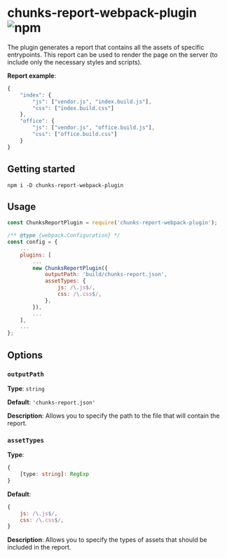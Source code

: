 # chunks-report-webpack-plugin ![npm](https://img.shields.io/npm/v/chunks-report-webpack-plugin?style=plastic)

The plugin generates a report that contains all the assets of specific entrypoints.
This report can be used to render the page on the server 
(to include only the necessary styles and scripts).

**Report example**:

```js
{
    "index": {
        "js": ["vendor.js", "index.build.js"],
        "css": ["index.build.css"]
    },
    "office": {
        "js": ["vendor.js", "office.build.js"],
        "css": ["office.build.css"]
    }
}
```

## Getting started

```console
npm i -D chunks-report-webpack-plugin
```

## Usage

```js
const ChunksReportPlugin = require('chunks-report-webpack-plugin');

/** @type {webpack.Configuration} */
const config = {
    ...
    plugins: [
        ...
        new ChunksReportPlugin({
            outputPath: 'build/chunks-report.json',
            assetTypes: {
                js: /\.js$/,
                css: /\.css$/,
            },
        }),
        ...
    ],
    ...
};
```

## Options

### `outputPath`

**Type**: `string`

**Default**: `'chunks-report.json'`

**Description**: Allows you to specify the path to the file that will contain the report.

### `assetTypes`

**Type**: 
```ts
{ 
    [type: string]: RegExp 
}
```

**Default**: 
```js
{
    js: /\.js$/,
    css: /\.css$/,
}
```

**Description**: 
Allows you to specify the types of assets that should be included in the report.
